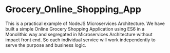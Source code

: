 # Grocery_Online_Shopping_App
This is a practical example of NodeJS Microservices Architecture. We have built a simple Online Grocery Shopping Application using ES6 in a Monolithic way and segregated in Microservices Architecture without impact front end. So each individual service will work independently to serve the purpose and business logic.  
